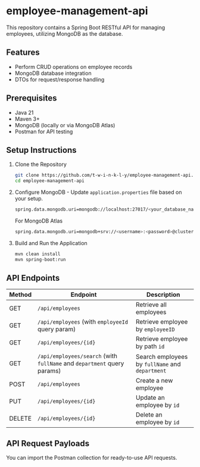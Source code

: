 # employee-management-api

This repository contains a Spring Boot RESTful API for managing employees, utilizing MongoDB as the database.

## Features
* Perform CRUD operations on employee records
* MongoDB database integration
* DTOs for request/response handling

## Prerequisites
* Java 21
* Maven 3+
* MongoDB (locally or via MongoDB Atlas)
* Postman for API testing

## Setup Instructions
1. Clone the Repository <br>
    ```sh
    git clone https://github.com/t-w-i-n-k-l-y/employee-management-api.git
    cd employee-management-api
    ```
2. Configure MongoDB - Update `application.properties` file based on your setup.
    ```sh
    spring.data.mongodb.uri=mongodb://localhost:27017/<your_database_name>
    ```
    For MongoDB Atlas
    ```sh 
    spring.data.mongodb.uri=mongodb+srv://<username>:<password>@cluster0.mongodb.net/<your_database_name>?retryWrites=true&w=majority
    ```

3. Build and Run the Application
    ```sh
    mvn clean install
    mvn spring-boot:run
    ```

## API Endpoints

| Method | Endpoint                                                                | Description                                     |
|--------|-------------------------------------------------------------------------|-------------------------------------------------|
| GET    | `/api/employees`                                                        | Retrieve all employees                          |
| GET    | `/api/employees` (with `employeeId` query param)                        | Retrieve employee by `employeeID`               |
| GET    | `/api/employees/{id}`                                                   | Retrieve employee by path `id`                  |
| GET    | `/api/employees/search` (with `fullName` and `department` query params) | Search employees by `fullName` and `department` |
| POST   | `/api/employees`                                                        | Create a new employee                           |
| PUT    | `/api/employees/{id}`                                                   | Update an employee by `id`                      |
| DELETE | `/api/employees/{id}`                                                   | Delete an employee by `id`                      |

## API Request Payloads
You can import the Postman collection for ready-to-use API requests.
